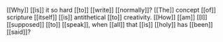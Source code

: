 [[Why]] [[is]] it so hard [[to]] [[write]] [[normally]]? [[The]] concept [[of]] scripture [[itself]] [[is]] antithetical [[to]] creativity. [[How]] [[am]] [[I]] [[supposed]] [[to]] [[speak]], when [[all]] that [[is]] [[holy]] has [[been]] [[said]]?